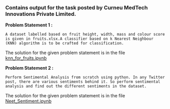 ### Contains output for the task posted by Curneu MedTech Innovations Private Limited.

**Problem Statement 1 :**
  
    A dataset labelled based on fruit height, width, mass and colour score is given in fruits.xlsx.A classifier based on k Nearest Neighbour (KNN) algorithm is to be crafted for classification.
  
  The solution for the given problem statement is in the file [knn_for_fruits.ipynb](https://github.com/Rashmikka/Task-Curneu-/blob/main/knn_for_fruits.ipynb)
  
  
**Problem Statement 2 :**
  
    Perform Sentimental Analysis from scratch using python. In any Twitter post, there are various sentiments behind it. So perform sentimental analysis and find out the different sentiments in the dataset.
  
  The solution for the given problem statement is in the file [Neet_Sentiment.ipynb](https://github.com/Rashmikka/Task-Curneu-/blob/main/Neet_Sentiment.ipynb)
